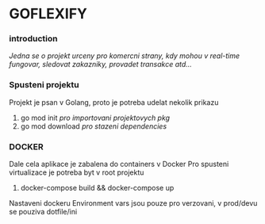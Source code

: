 # GOFLEXIFY

### introduction

_Jedna se o projekt urceny pro komercni strany, kdy mohou v real-time fungovar, sledovat zakazniky, provadet transakce atd..._

### Spusteni projektu

Projekt je psan v Golang, proto je potreba udelat nekolik prikazu

1. go mod init <nazev-projektu> _pro importovani projektovych pkg_
2. go mod download _pro stazeni dependencies_

### DOCKER

Dale cela aplikace je zabalena do containers v Docker
Pro spusteni virtualizace je potreba byt v root projektu

1. docker-compose build && docker-compose up

Nastaveni dockeru
Environment vars jsou pouze pro verzovani, v prod/devu se pouziva dotfile/ini
